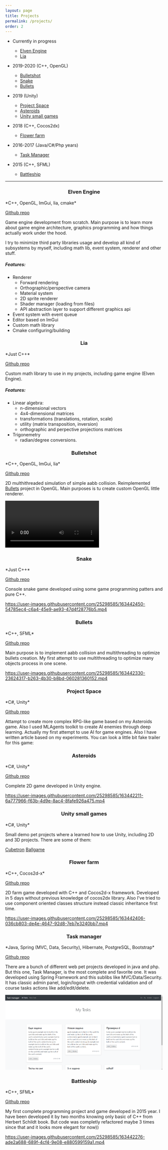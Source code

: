 ```yaml
---
layout: page
title: Projects
permalink: /projects/
order: 2
---
```

- Currently in progress
    - [Elven Engine](#engine)
    - [Lia](#lia)

- 2019-2020 (C++, OpenGL)
    - [Bulletshot](#bulletshot)
    - [Snake](#flowerfarm)
    - [Bullets](#bullets)

- 2019 (Unity)
    - [Project Space](#space)
    - [Asteroids](#asteroids)
    - [Unity small games](#unity)

- 2018 (C++, Cocos2dx)
    - [Flower farm](#flowerfarm)

- 2016-2017 (Java/C#/Php years)
    - [Task Manager](#taskmanager)

- 2015 (C++, SFML)
    - [Battleship](#battleship)

---

<h3 align="center" id="engine">Elven Engine</h3>
*C++, OpenGL, ImGui, lia, cmake*

[Github repo](https://github.com/denyskryvytskyi/ElvenEngine)

Game engine development from scratch.
Main purpose is to learn more about game engine architecture, graphics programming and how things actually work under the hood.

I try to minimize third party libraries usage and develop all kind of subsystems by myself, including math lib, event system, renderer and other stuff.
##### Features:
- Renderer
    - Forward rendering
    - Orthographic/perspective camera
    - Material system
    - 2D sprite renderer
    - Shader manager (loading from files)
    - API abstraction layer to support different graphics api
- Event system with event queue
- Editor based on ImGui
- Custom math library
- Cmake configuring/building


<h3 align="center" id="lia">Lia</h3>
*Just C++*

[Github repo](https://github.com/denyskryvytskyi/lia)

Custom math library to use in my projects, including game engine (Elven Engine).
##### Features:
- Linear algebra:
    - n-dimensional vectors
    - 4x4-dimensional matrices
    - transformations (translations, rotation, scale)
    - utility (matrix transposition, inversion)
    - orthographic and perpective projections matrices
- Trigonemetry
    - radian/degree conversions.


<h3 align="center" id="bulletshot">Bulletshot</h3>
*C++, OpenGL, ImGui, lia*

[Github repo](https://github.com/denyskryvytskyi/Bulletshot)

2D multhithreaded simulation of simple aabb collision.
Reimplemented [Bullets](#bullets) project in OpenGL.
Main purposes is tu create custom OpenGL little renderer.

![Demo](https://user-images.githubusercontent.com/25298585/163442368-d3297b43-6644-4074-9c87-64761ba3a0ac.mp4)

<h3 align="center" id="snake">Snake</h3>
*Just C++*

[Github repo](https://github.com/denyskryvytskyi/Snake)

Console snake game developed using some game programming patters and pure C++.

https://user-images.githubusercontent.com/25298585/163442450-54785ec4-c6a4-45e9-ae93-47d4f28776b5.mp4

<h3 align="center" id="bullets">Bullets</h3>
*C++, SFML*

[Github repo](https://github.com/denyskryvytskyi/Bullets)

Main purpose is to implement aabb collision and multithreading to optimize bullets creation.
My first attempt to use multithreading to optimize many objects process in one scene.

https://user-images.githubusercontent.com/25298585/163442330-23624317-b263-4b30-b8bd-060281360152.mp4

<h3 align="center" id="space">Project Space</h3>
*C#, Unity*

[Github repo](https://github.com/denyskryvytskyi/Project-Space)

Attampt to create more complex RPG-like game based on my Asteroids game.
Also I used MLAgents toolkit to create AI enemies through deep learning.
Actually my first attempt to use AI for game engines.
Also I have written article based on my experiments.
You can look a little bit fake trailer for this game:

<h3 align="center" id="asteroids">Asteroids</h3>
*C#, Unity*

[Github repo](https://github.com/denyskryvytskyi/Asteroids)

Complete 2D game developed in Unity engine.

https://user-images.githubusercontent.com/25298585/163442211-6a777966-f63b-4d9e-8ac4-8fafe926a475.mp4

<h3 align="center" id="unity">Unity small games</h3>
*C#, Unity*

Small demo pet projects where a learned how to use Unity, including 2D and 3D projects.
There are some of them:

[Cubetron](https://github.com/denyskryvytskyi/Cubetron)
[Ballgame](https://github.com/denyskryvytskyi/BallGame)

<h3 align="center" id="flowerfarm">Flower farm</h3>
*C++, Cocos2d-x*

[Github repo](https://github.com/denyskryvytskyi/Flower-farm)

2D farm game developed with C++ and Cocos2d-x framework.
Developed in 5 days without previous knowledge of cocos2dx library.
Also I've tried to use component oriented classes structure instead classic inheritance first time.

https://user-images.githubusercontent.com/25298585/163442406-036cb803-de4e-4647-92d8-7eb7e3240bb7.mp4

<h3 align="center" id="taskmanager">Task manager</h3>
*Java, Spring (MVC, Data, Security), Hibernate, PostgreSQL, Bootstrap*

[Github repo](https://github.com/denyskryvytskyi/TaskManager)

There are a bunch of different web pet projects developed in java and php.
But this one, Task Manager, is the most complete and favorite one.
It was developed using Spring Framework and this sublibs like MVC/Data/Security.
It has classic admin panel, login/logout with credential validation and of course tasks actions like add/edit/delete.

![Task manager main page](/demo/Taskmanager.png)

<h3 align="center" id="battleship">Battleship</h3>
*C++, SFML*

[Github repo](https://github.com/denyskryvytskyi/Battleship)

My first complete programming project and game developed in 2015 year.
I have been developed it by two months knowing only basic of C++ from Herbert Schildt book.
But code was completly refactored maybe 3 times since that and it looks more elegant for now))

https://user-images.githubusercontent.com/25298585/163442276-ade2a688-689f-4cf4-9e08-e880599159a1.mp4
